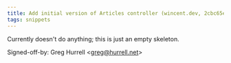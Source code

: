 ```yaml
---
title: Add initial version of Articles controller (wincent.dev, 2cbc65e)
tags: snippets
---
```


Currently doesn't do anything; this is just an empty skeleton.

Signed-off-by: Greg Hurrell &lt;greg@hurrell.net&gt;
